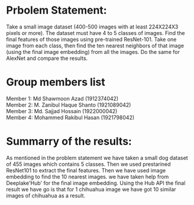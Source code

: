 # Prbolem Statement: 
Take a small image dataset (400-500 images with at least 224X224X3 pixels or more). The dataset must have 4 to 5 classes of images. Find the final features of those images using pre-trained ResNet-101. Take one image from each class, then find the ten nearest neighbors of that image (using the final image embedding) from all the images. Do the same for AlexNet and compare the results.

# Group members list
Member 1: Md Shawmoon Azad (1912374042)  
Member 2: M. Zanibul Haque Shanto (1921089042)  
Member 3: Md. Sajjad Hossain (1922000042)  
Member 4: Mohammed Rakibul Hasan (1921798042)  

# Summarry of the results: 
As mentioned in the problem statement we have taken a small dog dataset of 455 images which contains 5 classes. Then we used prestarined ResNet101 to extract the final features. Then we have used image embedding to find the 10 nearest images. we have taken help from Deeplake'Hub' for the final image embedding. Using the Hub API the final result we have go is that for 1 chihuahua image we have got 10 similar images of chihuahua as a result.
